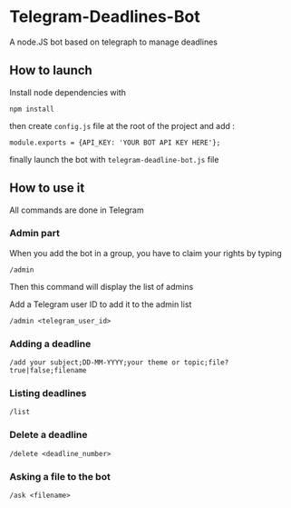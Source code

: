 # Telegram-Deadlines-Bot
A node.JS bot based on telegraph to manage deadlines


## How to launch

Install node dependencies with
```
npm install
```

then create `config.js` file at the root of the project and add :
```
module.exports = {API_KEY: 'YOUR BOT API KEY HERE'};
```

finally launch the bot with `telegram-deadline-bot.js` file

## How to use it

All commands are done in Telegram

### Admin part

When you add the bot in a group, you have to claim your rights by typing

    /admin 

Then this command will display the list of admins

Add a Telegram user ID to add it to the admin list 

    /admin <telegram_user_id>

### Adding a deadline

    /add your subject;DD-MM-YYYY;your theme or topic;file?true|false;filename
    
### Listing deadlines

    /list
    
### Delete a deadline

    /delete <deadline_number>
    
### Asking a file to the bot 

    /ask <filename>